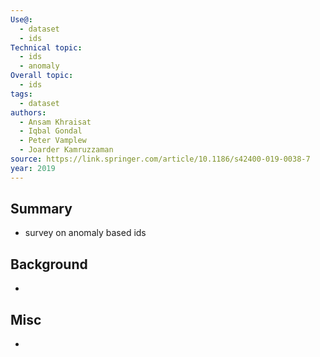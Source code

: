 ```yaml
---
Use@:
  - dataset
  - ids
Technical topic:
  - ids
  - anomaly
Overall topic:
  - ids
tags:
  - dataset
authors:
  - Ansam Khraisat
  - Iqbal Gondal
  - Peter Vamplew
  - Joarder Kamruzzaman
source: https://link.springer.com/article/10.1186/s42400-019-0038-7
year: 2019
---
```



## Summary
- survey on anomaly based ids
## Background
- 

## Misc
- 
